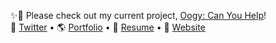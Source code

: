
✨🐏 Please check out my current project, [Oogy: Can You Help](https://oogycanyouhelp.com)!<br/>
🪺 [Twitter](https://twitter.com/insanj) • 🌎 [Portfolio](https://insane.works/) • 👋 [Resume](https://insanj.github.io/resume/) • 💬 [Website](https://insanj.com)


<!--
**insanj/insanj** is a ✨ _special_ ✨ repository because its `README.md` (this file) appears on your GitHub profile.

Here are some ideas to get you started:

- 🔭 I’m currently working on ...
- 🌱 I’m currently learning ...
- 👯 I’m looking to collaborate on ...
- 🤔 I’m looking for help with ...
- 💬 Ask me about ...
- 📫 How to reach me: ...
- 😄 Pronouns: ...
- ⚡ Fun fact: ...
-->
